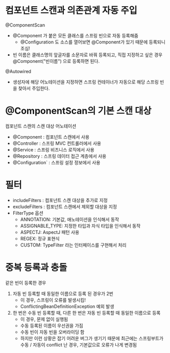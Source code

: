 
# 컴포넌트 스캔과 의존관계 자동 주입 
@ComponentScan
- @Component 가 붙은 모든 클래스를 스프링 빈으로 자동 등록해줌
    - @Configuration 도 소스를 열어보면 @Component가 있기 때문에 등록되니 조심!
- 빈 이름은 클래스명의 앞글자를 소문자로 바꿔 등록되고, 직접 지정하고 싶은 경우 @Component("빈이름") 으로 등록하면 된다.

@Autowired
- 생성자에 해당 어노테이션을 지정하면 스프링 컨테이너가 자동으로 해당 스프링 빈을 찾아서 주입한다.

# @ComponentScan의 기본 스캔 대상
컴포넌트 스캔의 스캔 대상 어노테이션
- @Component : 컴포넌트 스캔에서 사용
- @Controller : 스프링 MVC 컨트롤러에서 사용
- @Service : 스프링 비즈니스 로직에서 사용
- @Repository : 스프링 데이터 접근 계층에서 사용
- @Configuration` : 스프링 설정 정보에서 사용

# 필터
- includeFilters : 컴포넌트 스캔 대상을 추가로 지정
- excludeFilters : 컴포넌트 스캔에서 제외할 대상을 지정
- FilterType 옵션
    - ANNOTATION: 기본값, 애노테이션을 인식해서 동작
    - ASSIGNABLE_TYPE: 지정한 타입과 자식 타입을 인식해서 동작
    - ASPECTJ: AspectJ 패턴 사용
    - REGEX: 정규 표현식
    - CUSTOM: TypeFilter 라는 인터페이스를 구현해서 처리

# 중복 등록과 충돌
같은 빈이 등록한 경우
1. 자동 빈 등록할 때 동일한 이름으로 등록 된 경우가 2번
    - 이 경우, 스프링이 오류를 발생시킴!
    - ConflictingBeanDefinitionException 예외 발생
2. 한 번은 수동 빈 등록할 때, 다른 한 번은 자동 빈 등록할 때 동일한 이름으로 등록
    - 이 경우, 문제 없이 실행됨
    - 수동 등록된 이름이 우선권을 가짐
    - 수동 빈이 자동 빈을 오버라이딩 함
    - 하지만 이런 상황은 잡기 어려운 버그가 생기기 때문에 최근에는 스프링부트가 수동 / 자동이 conflict 난 경우, 기본값으로 오류가 나게 변경됨
